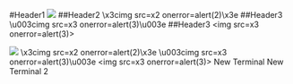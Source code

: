 #Header1 <img src=x1 onerror=alert(1)>
##Header2 \x3cimg src=x2 onerror=alert(2)\x3e
##Header3 \u003cimg src=x3 onerror=alert(3)\u003e
##Header3 &lt;img src=x3 onerror=alert(3)&gt;

<img src=x1 onerror=alert(1)>
\x3cimg src=x2 onerror=alert(2)\x3e
\u003cimg src=x3 onerror=alert(3)\u003e
&lt;img src=x3 onerror=alert(3)&gt;
<walkthrough-editor-spotlight spotlightId="menu-terminal-new-terminal">New Terminal</walkthrough-editor-spotlight>
<walkthrough-editor-spotlight xss=123 onclick=alert() spotlightId="menu-terminal-new-terminal">New Terminal 2</walkthrough-editor-spotlight>
